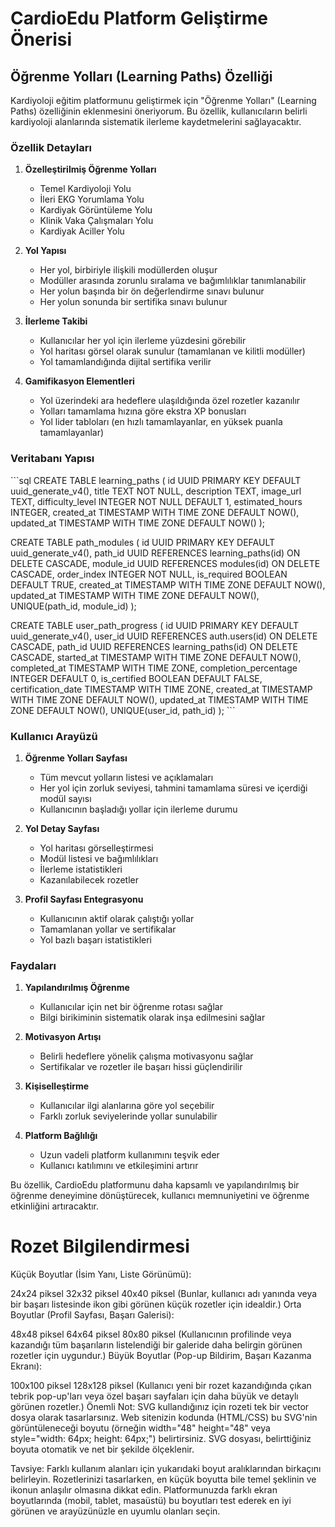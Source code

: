 # CardioEdu Platform Geliştirme Önerisi

## Öğrenme Yolları (Learning Paths) Özelliği

Kardiyoloji eğitim platformunu geliştirmek için "Öğrenme Yolları" (Learning Paths) özelliğinin eklenmesini öneriyorum. Bu özellik, kullanıcıların belirli kardiyoloji alanlarında sistematik ilerleme kaydetmelerini sağlayacaktır.

### Özellik Detayları

1. **Özelleştirilmiş Öğrenme Yolları**
   - Temel Kardiyoloji Yolu
   - İleri EKG Yorumlama Yolu
   - Kardiyak Görüntüleme Yolu
   - Klinik Vaka Çalışmaları Yolu
   - Kardiyak Aciller Yolu

2. **Yol Yapısı**
   - Her yol, birbiriyle ilişkili modüllerden oluşur
   - Modüller arasında zorunlu sıralama ve bağımlılıklar tanımlanabilir
   - Her yolun başında bir ön değerlendirme sınavı bulunur
   - Her yolun sonunda bir sertifika sınavı bulunur

3. **İlerleme Takibi**
   - Kullanıcılar her yol için ilerleme yüzdesini görebilir
   - Yol haritası görsel olarak sunulur (tamamlanan ve kilitli modüller)
   - Yol tamamlandığında dijital sertifika verilir

4. **Gamifikasyon Elementleri**
   - Yol üzerindeki ara hedeflere ulaşıldığında özel rozetler kazanılır
   - Yolları tamamlama hızına göre ekstra XP bonusları
   - Yol lider tabloları (en hızlı tamamlayanlar, en yüksek puanla tamamlayanlar)

### Veritabanı Yapısı

\`\`\`sql
CREATE TABLE learning_paths (
  id UUID PRIMARY KEY DEFAULT uuid_generate_v4(),
  title TEXT NOT NULL,
  description TEXT,
  image_url TEXT,
  difficulty_level INTEGER NOT NULL DEFAULT 1,
  estimated_hours INTEGER,
  created_at TIMESTAMP WITH TIME ZONE DEFAULT NOW(),
  updated_at TIMESTAMP WITH TIME ZONE DEFAULT NOW()
);

CREATE TABLE path_modules (
  id UUID PRIMARY KEY DEFAULT uuid_generate_v4(),
  path_id UUID REFERENCES learning_paths(id) ON DELETE CASCADE,
  module_id UUID REFERENCES modules(id) ON DELETE CASCADE,
  order_index INTEGER NOT NULL,
  is_required BOOLEAN DEFAULT TRUE,
  created_at TIMESTAMP WITH TIME ZONE DEFAULT NOW(),
  updated_at TIMESTAMP WITH TIME ZONE DEFAULT NOW(),
  UNIQUE(path_id, module_id)
);

CREATE TABLE user_path_progress (
  id UUID PRIMARY KEY DEFAULT uuid_generate_v4(),
  user_id UUID REFERENCES auth.users(id) ON DELETE CASCADE,
  path_id UUID REFERENCES learning_paths(id) ON DELETE CASCADE,
  started_at TIMESTAMP WITH TIME ZONE DEFAULT NOW(),
  completed_at TIMESTAMP WITH TIME ZONE,
  completion_percentage INTEGER DEFAULT 0,
  is_certified BOOLEAN DEFAULT FALSE,
  certification_date TIMESTAMP WITH TIME ZONE,
  created_at TIMESTAMP WITH TIME ZONE DEFAULT NOW(),
  updated_at TIMESTAMP WITH TIME ZONE DEFAULT NOW(),
  UNIQUE(user_id, path_id)
);
\`\`\`

### Kullanıcı Arayüzü

1. **Öğrenme Yolları Sayfası**
   - Tüm mevcut yolların listesi ve açıklamaları
   - Her yol için zorluk seviyesi, tahmini tamamlama süresi ve içerdiği modül sayısı
   - Kullanıcının başladığı yollar için ilerleme durumu

2. **Yol Detay Sayfası**
   - Yol haritası görselleştirmesi
   - Modül listesi ve bağımlılıkları
   - İlerleme istatistikleri
   - Kazanılabilecek rozetler

3. **Profil Sayfası Entegrasyonu**
   - Kullanıcının aktif olarak çalıştığı yollar
   - Tamamlanan yollar ve sertifikalar
   - Yol bazlı başarı istatistikleri

### Faydaları

1. **Yapılandırılmış Öğrenme**
   - Kullanıcılar için net bir öğrenme rotası sağlar
   - Bilgi birikiminin sistematik olarak inşa edilmesini sağlar

2. **Motivasyon Artışı**
   - Belirli hedeflere yönelik çalışma motivasyonu sağlar
   - Sertifikalar ve rozetler ile başarı hissi güçlendirilir

3. **Kişiselleştirme**
   - Kullanıcılar ilgi alanlarına göre yol seçebilir
   - Farklı zorluk seviyelerinde yollar sunulabilir

4. **Platform Bağlılığı**
   - Uzun vadeli platform kullanımını teşvik eder
   - Kullanıcı katılımını ve etkileşimini artırır

Bu özellik, CardioEdu platformunu daha kapsamlı ve yapılandırılmış bir öğrenme deneyimine dönüştürecek, kullanıcı memnuniyetini ve öğrenme etkinliğini artıracaktır.

# Rozet Bilgilendirmesi
Küçük Boyutlar (İsim Yanı, Liste Görünümü):

24x24 piksel
32x32 piksel
40x40 piksel
(Bunlar, kullanıcı adı yanında veya bir başarı listesinde ikon gibi görünen küçük rozetler için idealdir.)
Orta Boyutlar (Profil Sayfası, Başarı Galerisi):

48x48 piksel
64x64 piksel
80x80 piksel
(Kullanıcının profilinde veya kazandığı tüm başarıların listelendiği bir galeride daha belirgin görünen rozetler için uygundur.)
Büyük Boyutlar (Pop-up Bildirim, Başarı Kazanma Ekranı):

100x100 piksel
128x128 piksel
(Kullanıcı yeni bir rozet kazandığında çıkan tebrik pop-up'ları veya özel başarı sayfaları için daha büyük ve detaylı görünen rozetler.)
Önemli Not: SVG kullandığınız için rozeti tek bir vector dosya olarak tasarlarsınız. Web sitenizin kodunda (HTML/CSS) bu SVG'nin görüntüleneceği boyutu (örneğin width="48" height="48" veya style="width: 64px; height: 64px;") belirtirsiniz. SVG dosyası, belirttiğiniz boyuta otomatik ve net bir şekilde ölçeklenir.

Tavsiye: Farklı kullanım alanları için yukarıdaki boyut aralıklarından birkaçını belirleyin. Rozetlerinizi tasarlarken, en küçük boyutta bile temel şeklinin ve ikonun anlaşılır olmasına dikkat edin. Platformunuzda farklı ekran boyutlarında (mobil, tablet, masaüstü) bu boyutları test ederek en iyi görünen ve arayüzünüzle en uyumlu olanları seçin.
